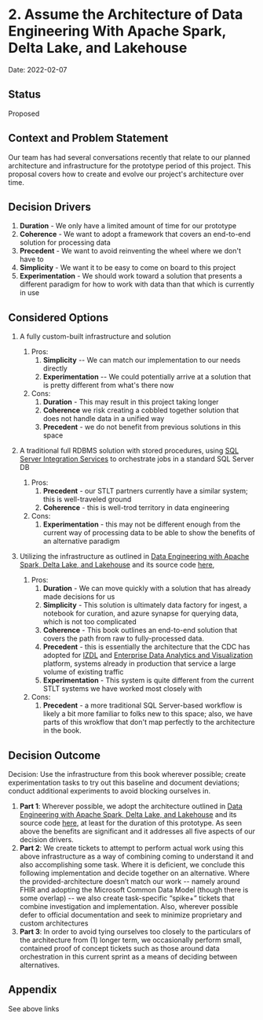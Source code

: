 # 2. Assume the Architecture of Data Engineering With Apache Spark, Delta Lake, and Lakehouse

Date: 2022-02-07

## Status

Proposed

## Context and Problem Statement

Our team has had several conversations recently that relate to our planned architecture and infrastructure for the prototype period of this project. This proposal covers how to create and evolve our project's architecture over time.

## Decision Drivers

1. **Duration** - We only have a limited amount of time for our prototype
2. **Coherence** - We want to adopt a framework that covers an end-to-end solution for processing data
3. **Precedent** - We want to avoid reinventing the wheel where we don't have to
4. **Simplicity** - We want it to be easy to come on board to this project
5. **Experimentation** - We should work toward a solution that presents a different paradigm for how to work with data than that which is currently in use

## Considered Options

1. A fully custom-built infrastructure and solution

   1. Pros:
      1. **Simplicity** -- We can match our implementation to our needs directly
      2. **Experimentation** -- We could potentially arrive at a solution that is pretty different from what's there now
   2. Cons:
      1. **Duration** - This may result in this project taking longer
      2. **Coherence** we risk creating a cobbled together solution that does not handle data in a unified way
      3. **Precedent** - we do not benefit from previous solutions in this space

2. A traditional full RDBMS solution with stored procedures, using [SQL Server Integration Services](https://docs.microsoft.com/en-us/sql/integration-services/sql-server-integration-services?view=sql-server-ver15) to orchestrate jobs in a standard SQL Server DB

   1. Pros:
      1. **Precedent** - our STLT partners currently have a similar system; this is well-traveled ground
      2. **Coherence** - this is well-trod territory in data engineering
   2. Cons:
      1. **Experimentation** - this may not be different enough from the current way of processing data to be able to show the benefits of an alternative paradigm

3. Utilizing the infrastructure as outlined in [Data Engineering with Apache Spark, Delta Lake, and Lakehouse](https://www.packtpub.com/product/data-engineering-with-apache-spark-delta-lake-and-lakehouse/9781801077743) and its source code [here](https://github.com/PacktPublishing/Data-Engineering-with-Apache-Spark-Delta-Lake-and-Lakehouse),
   1. Pros:
      1. **Duration** - We can move quickly with a solution that has already made decisions for us
      2. **Simplicity** - This solution is ultimately data factory for ingest, a notebook for curation, and azure synapse for querying data, which is not too complicated
      3. **Coherence** - This book outlines an end-to-end solution that covers the path from raw to fully-processed data.
      4. **Precedent** - this is essentially the architecture that the CDC has adopted for [IZDL](https://www.cdc.gov/vaccines/covid-19/reporting/overview/IT-systems.html) and [Enterprise Data Analytics and Visualization](https://phii.org/wp-content/uploads/2021/10/Day1_KeynoteSlides_DanJernigan.pdf) platform, systems already in production that service a large volume of existing traffic
      5. **Experimentation** - This system is quite different from the current STLT systems we have worked most closely with
   2. Cons:
      1. **Precedent** - a more traditional SQL Server-based workflow is likely a bit more familiar to folks new to this space; also, we have parts of this wrokflow that don't map perfectly to the architecture in the book.

## Decision Outcome

Decision: Use the infrastructure from this book wherever possible; create experimentation tasks to try out this baseline and document deviations; conduct additional experiments to avoid blocking ourselves in.

1. **Part 1**: Wherever possible, we adopt the architecture outlined in [Data Engineering with Apache Spark, Delta Lake, and Lakehouse](https://www.packtpub.com/product/data-engineering-with-apache-spark-delta-lake-and-lakehouse/9781801077743) and its source code [here](https://github.com/PacktPublishing/Data-Engineering-with-Apache-Spark-Delta-Lake-and-Lakehouse), at least for the duration of this prototype. As seen above the benefits are significant and it addresses all five aspects of our decision drivers.
2. **Part 2**: We create tickets to attempt to perform actual work using this above infrastructure as a way of combining coming to understand it and also accomplishing some task. Where it is deficient, we conclude this following implementation and decide together on an alternative. Where the provided-architecture doesn’t match our work -- namely around FHIR and adopting the Microsoft Common Data Model (though there is some overlap) -- we also create task-specific “spike+” tickets that combine investigation and implementation. Also, wherever possible defer to official documentation and seek to minimize proprietary and custom architectures
3. **Part 3**: In order to avoid tying ourselves too closely to the particulars of the architecture from (1) longer term, we occasionally perform small, contained proof of concept tickets such as those around data orchestration in this current sprint as a means of deciding between alternatives.

## Appendix

See above links

